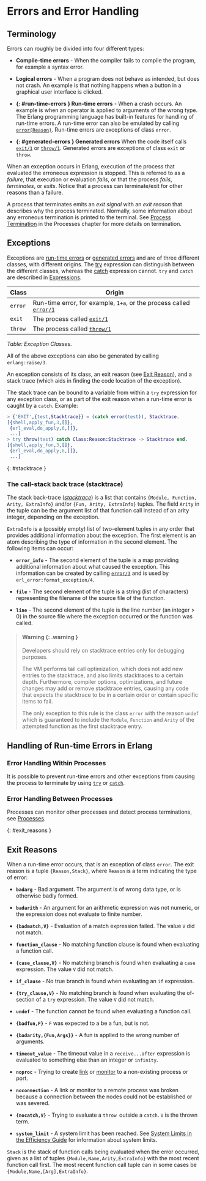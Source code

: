 <!--
%CopyrightBegin%

SPDX-License-Identifier: Apache-2.0

Copyright Ericsson AB 2023-2025. All Rights Reserved.

Licensed under the Apache License, Version 2.0 (the "License");
you may not use this file except in compliance with the License.
You may obtain a copy of the License at

    http://www.apache.org/licenses/LICENSE-2.0

Unless required by applicable law or agreed to in writing, software
distributed under the License is distributed on an "AS IS" BASIS,
WITHOUT WARRANTIES OR CONDITIONS OF ANY KIND, either express or implied.
See the License for the specific language governing permissions and
limitations under the License.

%CopyrightEnd%
-->
# Errors and Error Handling

## Terminology

Errors can roughly be divided into four different types:

- **Compile-time errors** - When the compiler fails to compile the program, for
  example a syntax error.

- **Logical errors** - When a program does not behave as intended, but does not
  crash. An example is that nothing happens when a button in a graphical user
  interface is clicked.

- **[](){: #run-time-errors } Run-time errors** - 
  When a crash occurs. An example is when an operator is applied to arguments of
  the wrong type. The Erlang programming language has built-in features for
  handling of run-time errors. A run-time error can also be emulated by calling
  [`error(Reason)`](`erlang:error/1`). Run-time errors are exceptions of class
  `error`.

- **[](){: #generated-errors } Generated errors**
  When the code itself calls [`exit/1`](`erlang:exit/1`) or
  [`throw/1`](`erlang:throw/1`). Generated errors are exceptions of class `exit`
  or `throw`.

When an exception occurs in Erlang, execution of the process that evaluated the
erroneous expression is stopped. This is referred to as a _failure_, that
execution or evaluation _fails_, or that the process _fails_, _terminates_, or
_exits_. Notice that a process can terminate/exit for other reasons than a
failure.

A process that terminates emits an _exit signal_ with an _exit reason_ that
describes why the process terminated. Normally, some information about any
erroneous termination is printed to the terminal. See
[Process Termination](ref_man_processes.md#process-termination) in the Processes
chapter for more details on termination.

## Exceptions

Exceptions are [run-time errors](errors.md#run-time-errors) or
[generated errors](errors.md#generated-errors) and are of three different
classes, with different origins. The [try](expressions.md#try) expression can
distinguish between the different classes, whereas the
[catch](expressions.md#catch-and-throw) expression cannot. `try` and `catch` are described
in [Expressions](expressions.md).

| Class   | Origin                                                                           |
| ------- | -------------------------------------------------------------------------------- |
| `error` | Run-time error, for example, `1+a`, or the process called [`error/1`](`error/1`) |
| `exit`  | The process called [`exit/1`](`exit/1`)                                          |
| `throw` | The process called [`throw/1`](`throw/1`)                                        |

_Table: Exception Classes._

All of the above exceptions can also be generated by calling `erlang:raise/3`.

An exception consists of its class, an exit reason (see
[Exit Reason](errors.md#exit_reasons)), and a stack trace (which aids in finding
the code location of the exception).

The stack trace can be bound to a variable from within a `try` expression for
any exception class, or as part of the exit reason when a run-time error is
caught by a `catch`. Example:

```erlang
> {'EXIT',{test,Stacktrace}} = (catch error(test)), Stacktrace.
[{shell,apply_fun,3,[]},
 {erl_eval,do_apply,6,[]},
 ...]
> try throw(test) catch Class:Reason:Stacktrace -> Stacktrace end.
[{shell,apply_fun,3,[]},
 {erl_eval,do_apply,6,[]},
 ...]
```

[](){: #stacktrace }

### The call-stack back trace (stacktrace)

The stack back-trace ([_stacktrace_](`t:erlang:stacktrace/0`)) is a list that
contains `{Module, Function, Arity, ExtraInfo}` and/or `{Fun, Arity, ExtraInfo}`
tuples. The field `Arity` in the tuple can be the argument list of that function
call instead of an arity integer, depending on the exception.

`ExtraInfo` is a (possibly empty) list of two-element tuples in any order that
provides additional information about the exception. The first element is an
atom describing the type of information in the second element. The following
items can occur:

- **`error_info`** - The second element of the tuple is a map providing
  additional information about what caused the exception. This information can
  be created by calling [`error/3`](`erlang:error/3`) and is used by
  `erl_error:format_exception/4`.

- **`file`** - The second element of the tuple is a string (list of characters)
  representing the filename of the source file of the function.

- **`line`** - The second element of the tuple is the line number (an
  integer > 0) in the source file where the exception occurred or the function
  was called.

> #### Warning {: .warning }
>
> Developers should rely on stacktrace entries only for debugging purposes.
>
> The VM performs tail call optimization, which does not add new entries to the
> stacktrace, and also limits stacktraces to a certain depth. Furthermore,
> compiler options, optimizations, and future changes may add or remove
> stacktrace entries, causing any code that expects the stacktrace to be in a
> certain order or contain specific items to fail.
>
> The only exception to this rule is the class `error` with the reason `undef`
> which is guaranteed to include the `Module`, `Function` and `Arity` of the
> attempted function as the first stacktrace entry.

## Handling of Run-time Errors in Erlang

### Error Handling Within Processes

It is possible to prevent run-time errors and other exceptions from
causing the process to terminate by using [`try`](expressions.md#try)
or [`catch`](expressions.md#catch-and-throw).

### Error Handling Between Processes

Processes can monitor other processes and detect process terminations, see
[Processes](ref_man_processes.md#errors).

[](){: #exit_reasons }

## Exit Reasons

When a run-time error occurs, that is an exception of class `error`. The exit
reason is a tuple `{Reason,Stack}`, where `Reason` is a term indicating the type
of error:

- **`badarg`** - Bad argument. The argument is of wrong data type, or
    is otherwise badly formed.

- **`badarith`** - An argument for an arithmetic expression was not numeric,
    or the expression does not evaluate to finite number.

- **`{badmatch,V}`** - Evaluation of a match expression failed. The
    value `V` did not match.

- **`function_clause`** - No matching function clause is found when
    evaluating a function call.

- **`{case_clause,V}`** - No matching branch is found when evaluating
    a `case` expression. The value `V` did not match.

- **`if_clause`** - No true branch is found when evaluating an `if`
    expression.

- **`{try_clause,V}`** - No matching branch is found when evaluating
    the of-section of a `try` expression. The value `V` did not
    match.

- **`undef`** - The function cannot be found when evaluating a
    function call.

- **`{badfun,F}`** - `F` was expected to a be a fun, but is not.

- **`{badarity,{Fun,Args}}`** - A fun is applied to the wrong number of
    arguments.

- **`timeout_value`** - The timeout value in a `receive...after`
    expression is evaluated to something else than an integer or
    `infinity`.

- **`noproc`** - Trying to create [link](`link/1`) or
    [monitor](`monitor/2`) to a non-existing process or port.

- **`noconnection`** - A link or monitor to a remote process was
    broken because a connection between the nodes could not be
    established or was severed.

- **`{nocatch,V}`** - Trying to evaluate a `throw `outside a
    `catch`. `V` is the thrown term.

- **`system_limit`** - A system limit has been reached. See
    [System Limits in the Efficiency Guide](`e:system:system_limits.md`)
    for information about system limits.

`Stack` is the stack of function calls being evaluated when the error occurred,
given as a list of tuples `{Module,Name,Arity,ExtraInfo}` with the most recent
function call first. The most recent function call tuple can in some cases be
`{Module,Name,[Arg],ExtraInfo}`.
